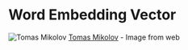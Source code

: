 # Word Embedding Vector

![Tomas Mikolov](https://research.fb.com/wp-content/uploads/2016/11/people_tomas-milkolov.jpg)
[Tomas Mikolov](https://research.fb.com/people/mikolov-tomas/) - Image from web